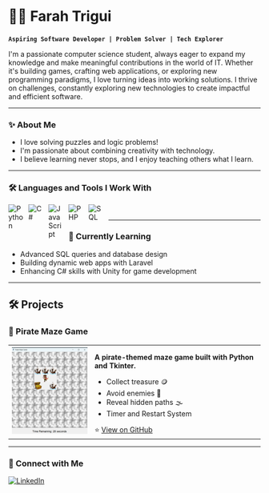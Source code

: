 # 👩‍💻 Farah Trigui

**`Aspiring Software Developer | Problem Solver | Tech Explorer`**

I'm a passionate computer science student, always eager to expand my knowledge and make meaningful contributions in the world of IT. Whether it's building games, crafting web applications, or exploring new programming paradigms, I love turning ideas into working solutions. I thrive on challenges, constantly exploring new technologies to create impactful and efficient software.

---
### ✨ About Me
- I love solving puzzles and logic problems!
- I'm passionate about combining creativity with technology.
- I believe learning never stops, and I enjoy teaching others what I learn.
---

### 🛠️ Languages and Tools I Work With

<img align="left" alt="Python" width="30px" style="padding-right:10px;" src="https://cdn.jsdelivr.net/gh/devicons/devicon/icons/python/python-plain.svg" />
<img align="left" alt="C#" width="30px" style="padding-right:10px;" src="https://cdn.jsdelivr.net/gh/devicons/devicon/icons/csharp/csharp-plain.svg" />
<img align="left" alt="JavaScript" width="30px" style="padding-right:10px;" src="https://cdn.jsdelivr.net/gh/devicons/devicon/icons/javascript/javascript-plain.svg" />
<img align="left" alt="PHP" width="30px" style="padding-right:10px;" src="https://cdn.jsdelivr.net/gh/devicons/devicon/icons/php/php-plain.svg" />
<img align="left" alt="SQL" width="30px" style="padding-right:10px;" src="https://cdn.jsdelivr.net/gh/devicons/devicon/icons/mysql/mysql-original.svg" />

<br />

---
### 🚀 Currently Learning
- Advanced SQL queries and database design
- Building dynamic web apps with Laravel
- Enhancing C# skills with Unity for game development

---
## 🛠️ Projects

### 🏴 Pirate Maze Game

<table>
  <tr>
    <td>
      <a href="https://github.com/farah-trigui/pirate-maze-game">
        <img src="https://github.com/farah-trigui/pirate-maze-game/blob/main/screenshots/game.png" width="200" alt="Pirate Maze Game Screenshot"/>
      </a>
    </td>
    <td>
      <p><strong>A pirate-themed maze game built with Python and Tkinter.</strong></p>
      <ul>
        <li>Collect treasure 🪙</li>
        <li>Avoid enemies 🦈</li>
        <li>Reveal hidden paths 🌫️</li>
        <li>Timer and Restart System</li>
      </ul>
      ⭐ <a href="https://github.com/farah-trigui/pirate-maze-game">View on GitHub</a>
    </td>
  </tr>
</table>


---

### 💼 Connect with Me

[![LinkedIn](https://img.shields.io/badge/LinkedIn-Follow-blue?style=for-the-badge&logo=linkedin)](https://www.linkedin.com/in/farah-trigui/)
